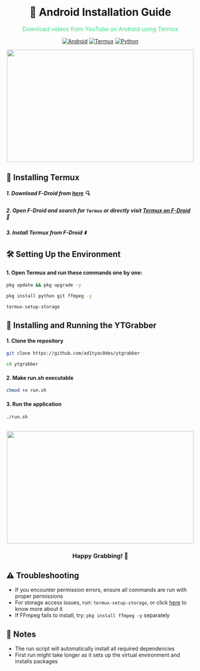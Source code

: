 <div align="center">

# 🤖 Android Installation Guide

<span style="font-size: 1.1em; color: #3DDC84;">Download videos from YouTube on Android using Termux</span>

[![Android](https://img.shields.io/badge/Android-3DDC84?style=for-the-badge&logo=android&logoColor=white)](https://www.android.com/)
[![Termux](https://img.shields.io/badge/Termux-000000?style=for-the-badge&logo=termux&logoColor=white)](https://f-droid.org/en/packages/com.termux/)
[![Python](https://img.shields.io/badge/Python-FFD43B?style=for-the-badge&logo=python&logoColor=blue)](https://www.python.org/)

<img src="https://i.giphy.com/media/v1.Y2lkPTc5MGI3NjExNW9hN29lY2FlZHhpN3hkcnZmZ211Y2Y4MjBoaWZ6NTF0dG1uazM2MSZlcD12MV9pbnRlcm5hbF9naWZfYnlfaWQmY3Q9Zw/10mzF0YmVmZNuw/giphy.gif" width="500" height="300">

</div>

## 📲 Installing Termux
##### 1. Download F-Droid from [here](https://f-droid.org/) 🔍
##### 2. Open F-Droid and search for `Termux` or directly visit [Termux on F-Droid](https://f-droid.org/en/packages/com.termux/) 🔎
##### 3. Install Termux from F-Droid ⬇️

## 🛠️ Setting Up the Environment
#### 1. Open Termux and run these commands one by one:
   ```bash
   pkg update && pkg upgrade -y
   ```

   ```bash
   pkg install python git ffmpeg -y
   ```
   ```bash
   termux-setup-storage
   ```

## 🚀 Installing and Running the YTGrabber
#### 1. Clone the repository
   ```bash
   git clone https://github.com/ad1tyac0des/ytgrabber
   ```
   ```bash
   cd ytgrabber
   ```

#### 2. Make run.sh executable
   ```bash
   chmod +x run.sh
   ```

#### 3. Run the application
   ```bash
   ./run.sh
   ```

<br>

<div align="center">
<img src="https://i.pinimg.com/originals/38/20/04/38200478b91db2d19a12ecf4672391c9.gif" width="500" height="300">

### Happy Grabbing! 🎉

</div>

## ⚠️ Troubleshooting

- If you encounter permission errors, ensure all commands are run with proper permissions
- For storage access issues, run: `termux-setup-storage`, or click [here](https://wiki.termux.com/wiki/Termux-setup-storage) to know more about it
- If FFmpeg fails to install, try: `pkg install ffmpeg -y` separately

## 📝 Notes
- The run script will automatically install all required dependencies
- First run might take longer as it sets up the virtual environment and installs packages